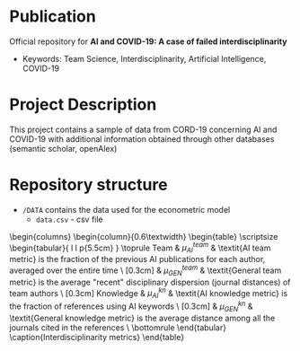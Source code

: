 # Publication
Official repository for **AI and COVID-19: A case of failed interdisciplinarity**

- Keywords: Team Science, Interdisciplinarity, Artificial Intelligence, COVID-19

# Project Description
This project contains a sample of data from CORD-19 concerning AI and COVID-19 with additional information obtained through other databases (semantic scholar, openAlex)  

# Repository structure

- `/DATA` contains the data used for the econometric model 
    - `data.csv` - csv file


 \begin{columns}
     \begin{column}{0.6\textwidth}
\begin{table}
\scriptsize
    \begin{tabular}{  l  l   p{5.5cm} }
    \toprule
    Team & $\mu_{AI}^{team}$ & \textit{AI team metric} is the fraction of the previous AI publications for each author, averaged over the entire time \\ [0.3cm] 
     & $\mu_{GEN}^{team}$ & \textit{General team metric} is the average "recent" disciplinary dispersion (journal distances) of team authors \\ [0.3cm]
    Knowledge & $\mu_{AI}^{kn}$ & \textit{AI knowledge metric} is the fraction of references using AI keywords  \\ [0.3cm]
     & $\mu_{GEN}^{kn}$ & \textit{General knowledge metric} is the average distance among all the journals cited in the references  \\ \bottomrule
    \end{tabular}
    \caption{Interdisciplinarity metrics}
\end{table}
    

